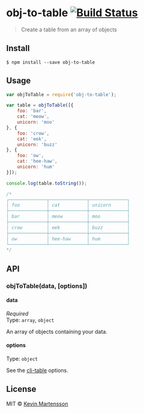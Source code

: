 # obj-to-table [![Build Status](https://travis-ci.org/kevva/obj-to-table.svg?branch=master)](https://travis-ci.org/kevva/obj-to-table)

> Create a table from an array of objects


## Install

```
$ npm install --save obj-to-table
```


## Usage

```js
var objToTable = require('obj-to-table');

var table = objToTable([{
	foo: 'bar',
	cat: 'meow',
	unicorn: 'moo'
}, {
	foo: 'crow',
	cat: 'eek',
	unicorn: 'buzz'
}, {
	foo: 'ow',
	cat: 'hee-haw',
	unicorn: 'hum'
}]);

console.log(table.toString());

/*
┌──────────────┬──────────────┬──────────────┐
│ foo          │ cat          │ unicorn      │
├──────────────┼──────────────┼──────────────┤
│ bar          │ meow         │ moo          │
├──────────────┼──────────────┼──────────────┤
│ crow         │ eek          │ buzz         │
├──────────────┼──────────────┼──────────────┤
│ ow           │ hee-haw      │ hum          │
└──────────────┴──────────────┴──────────────┘
*/
```


## API

### objToTable(data, [options])

#### data

*Required*  
Type: `array`, `object`

An array of objects containing your data.

#### options

Type: `object`

See the [cli-table](https://github.com/Automattic/cli-table) options.


## License

MIT © [Kevin Martensson](http://github.com/kevva)
